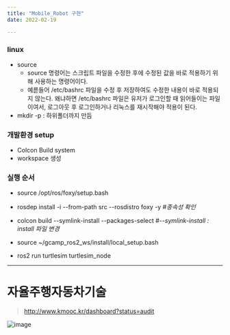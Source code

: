 ```yaml
---
title: "Mobile_Robot 구현"
date: 2022-02-19

---
```



### linux
  - source
    - source 명령어는 스크립트 파일을 수정한 후에 수정된 값을 바로 적용하기 위해 사용하는 명령어이다.
    - 예륻들어 /etc/bashrc 파일을 수정 후 저장하여도 수정한 내용이 바로 적용되지 않는다. 왜냐하면 /etc/bashrc 파일은 유저가 로그인할 때 읽어들이는 파일이여서, 로그아웃 후 로그인하거나 리눅스를 재시작해야 적용이 된다.
  - mkdir -p : 하위폴더까지 만듬

### 개발환경 setup  
  - Colcon Build system
  - workspace 생성

### 실행 순서  
  - source /opt/ros/foxy/setup.bash  
  - rosdep install -i --from-path src --rosdistro foxy -y  #*종속성 확인*
  - colcon build --symlink-install  --packages-select  #*--symlink-install : install 파일 변경*  
    
  - source ~/gcamp_ros2_ws/install/local_setup.bash  
  - ros2 run turtlesim turtlesim_node  


----------------
# 자율주행자동차기술  
> http://www.kmooc.kr/dashboard?status=audit  


![image](https://user-images.githubusercontent.com/57220434/162551853-aefc3e56-e2e7-49ea-92c5-b63c8c035c77.png)










